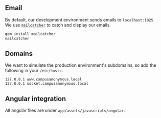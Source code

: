 
## Email

By default, our development environment sends emails to `localhost:1025`. We use [`mailcatcher`](http://mailcatcher.me/) to catch and display our emails.

```bash
gem install mailcatcher
mailcatcher
```

## Domains

We want to simulate the production environment's subdomains, so add the following in your `/etc/hosts`:

```
127.0.0.1 www.campusanonymous.local
127.0.0.1 socket.campusanonymous.local
```

## Angular integration

All angular files are under `app/assets/javascripts/angular`.
